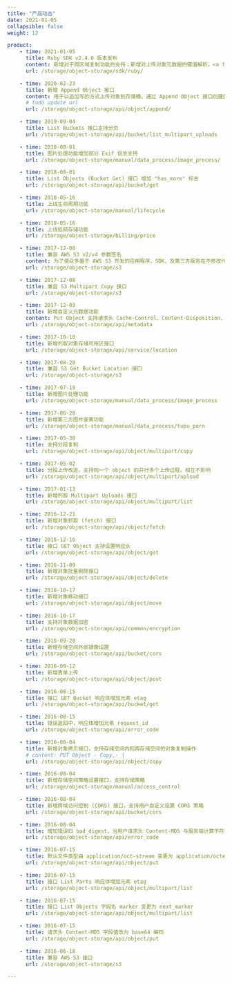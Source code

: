 ```yaml
---
title: "产品动态"
date: 2021-01-05
collapsible: false
weight: 12

product:
    - time: 2021-01-05
      title: Ruby SDK v2.4.0 版本发布
      content: 新增对于跨区域复制功能的支持；新增对上传对象元数据的键值解析。<a target="_blank" href="https://github.com/qingstor/qingstor-sdk-ruby#v240---2021-01-05">更多变更日志</a>
      url: /storage/object-storage/sdk/ruby/

    - time: 2020-02-23
      title: 新增 Append Object 接口
      content: 用于以追加写的方式上传对象到存储桶，通过 Append Object 接口创建的对象类型为 appendable。
      # todo update url
      url: /storage/object-storage/api/object/append/

    - time: 2019-09-04
      title: List Buckets 接口支持分页
      url: /storage/object-storage/api/bucket/list_multipart_uploads

    - time: 2018-08-01
      title: 图片处理功能增加部分 Exif 信息支持
      url: /storage/object-storage/manual/data_process/image_process/

    - time: 2018-08-01
      title: List Objects (Bucket Get) 接口 增加 "has_more" 标志
      url: /storage/object-storage/api/bucket/get

    - time: 2018-05-16
      title: 上线生命周期功能
      url: /storage/object-storage/manual/lifecycle

    - time: 2018-05-16
      title: 上线低频存储功能
      url: /storage/object-storage/billing/price

    - time: 2017-12-08
      title: 兼容 AWS S3 v2/v4 参数签名
      content: 为了使众多基于 AWS S3 开发的应用程序、SDK、及第三方服务在不修改代码的前提下，更容易的接入到 OIS，OIS 兼容了 AWS S3 的接口。
      url: /storage/object-storage/s3

    - time: 2017-12-08
      title: 兼容 S3 Multipart Copy 接口
      url: /storage/object-storage/s3

    - time: 2017-12-03
      title: 新增自定义元数据功能
      content: Put Object 支持请求头 Cache-Control、Content-Disposition、Content-Encoding、Expires。 兼容S3各接口的元数据功能。 所有返回的 x-qs-* Header 均统一为小写
      url: /storage/object-storage/api/metadata

    - time: 2017-10-10
      title: 新增列取对象存储可用区接口
      url: /storage/object-storage/api/service/location

    - time: 2017-08-28
      title: 兼容 S3 Get Bucket Location 接口
      url: /storage/object-storage/s3

    - time: 2017-07-19
      title: 新增图片处理功能
      url: /storage/object-storage/manual/data_process/image_process

    - time: 2017-06-28
      title: 新增第三方图片鉴黄功能
      url: /storage/object-storage/manual/data_process/tupu_porn

    - time: 2017-05-30
      title: 支持分段复制
      url: /storage/object-storage/api/object/multipart/copy

    - time: 2017-05-02
      title: 分段上传改进，支持同一个 object 的并行多个上传过程，相互不影响
      url: /storage/object-storage/api/object/multipart/upload

    - time: 2017-01-13
      title: 新增列取 Multipart Uploads 接口
      url: /storage/object-storage/api/object/multipart/list

    - time: 2016-12-21
      title: 新增对象抓取 (fetch) 接口
      url: /storage/object-storage/api/object/fetch

    - time: 2016-12-16
      title: 接口 GET Object 支持设置响应头
      url: /storage/object-storage/api/object/get

    - time: 2016-11-09
      title: 新增对象批量删除接口
      url: /storage/object-storage/api/object/delete

    - time: 2016-10-17
      title: 新增对象移动接口
      url: /storage/object-storage/api/object/move

    - time: 2016-10-17
      title: 支持对象数据加密
      url: /storage/object-storage/api/common/encryption

    - time: 2016-09-28
      title: 新增存储空间外部镜像设置
      url: /storage/object-storage/api/bucket/cors

    - time: 2016-09-12
      title: 新增表单上传
      url: /storage/object-storage/api/object/post

    - time: 2016-08-15
      title: 接口 GET Bucket 响应体增加元素 etag
      url: /storage/object-storage/api/bucket/get

    - time: 2016-08-15
      title: 错误返回中，响应体增加元素 request_id
      url: /storage/object-storage/api/error_code

    - time: 2016-08-04
      title: 新增对象拷贝接口，支持存储空间内和跨存储空间的对象复制操作
      # content: PUT Object - Copy,- |
      url: /storage/object-storage/api/object/copy

    - time: 2016-08-04
      title: 新增存储空间策略设置接口，支持存储策略
      url: /storage/object-storage/manual/access_control

    - time: 2016-08-04
      title: 新增跨域访问控制 (CORS) 接口，支持用户自定义设置 CORS 策略
      url: /storage/object-storage/api/bucket/cors

    - time: 2016-08-04
      title: 增加错误码 bad_digest，当用户请求头 Content-MD5 与服务端计算不符时返回此错误
      url: /storage/object-storage/api/error_code

    - time: 2016-07-15
      title: 默认文件类型由 application/oct-stream 变更为 application/octet-stream
      url: /storage/object-storage/api/object/put

    - time: 2016-07-15
      title: 接口 List Parts 响应体增加元素 etag
      url: /storage/object-storage/api/object/multipart/list

    - time: 2016-07-15
      title: 接口 List Objects 字段名 marker 变更为 next_marker
      url: /storage/object-storage/api/object/multipart/list

    - time: 2016-07-15
      title: 请求头 Content-MD5 字段值改为 base64 编码
      url: /storage/object-storage/api/object/put

    - time: 2016-06-18
      title: 兼容 AWS S3 接口
      url: /storage/object-storage/s3

---
```


<!-- 设置上述参数可生成产品动态页  -->

